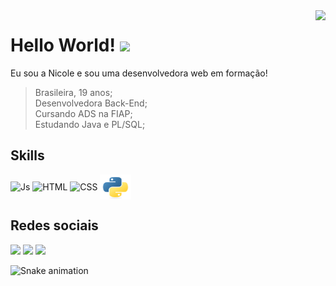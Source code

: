 <img align="right" height="520em" src="https://user-images.githubusercontent.com/107057243/190283821-671cb3b2-cb4c-48c1-a943-90baa9f74d45.gif">

<h1 align="left">Hello World! <img width="30" src="https://user-images.githubusercontent.com/107057243/190282040-24a03503-d311-4919-8c6e-c1a29c1e72e4.gif"></h1>


<p> Eu sou a Nicole e sou uma desenvolvedora web em formação! </p>

> Brasileira, 19 anos; <br>
> Desenvolvedora Back-End; <br>
> Cursando ADS na FIAP; <br>
> Estudando Java e PL/SQL; <br>

## Skills
<div>
  <img align="center" alt="Js" height="40" width="50" src="https://cdn.jsdelivr.net/gh/devicons/devicon/icons/mysql/mysql-original.svg">
  <img align="center" alt="HTML" height="40" width="50" src="https://cdn.jsdelivr.net/gh/devicons/devicon/icons/java/java-original.svg">
  <img align="center" alt="CSS" height="40" width="50" src="https://cdn.jsdelivr.net/gh/devicons/devicon/icons/spring/spring-original.svg">
  <img align="center" alt="Python" height="40" width="50" src="https://raw.githubusercontent.com/devicons/devicon/master/icons/python/python-original.svg">
  
</div>
  
  ##
 
 ## Redes sociais
<div> 
  <a href="https://instagram.com/n.espns" target="_blank"><img src="https://img.shields.io/badge/Instagram-E4405F?style=for-the-badge&logo=instagram&logoColor=white" target="_blank"></a>
  <a href = "mailto:nicoleespinosactt@gmail.com"><img src="https://img.shields.io/badge/Gmail-D14836?style=for-the-badge&logo=gmail&logoColor=white" target="_blank"></a>
  <a href="https://www.linkedin.com/in/nicole-espinosa-bba1a4237/" target="_blank"><img src="https://img.shields.io/badge/LinkedIn-0077B5?style=for-the-badge&logo=linkedin&logoColor=white" target="_blank"></a> 
 
</div>

![Snake animation](https://github.com/nicoleespinosa/nicoleespinosa/blob/output/github-contribution-grid-snake.svg)
